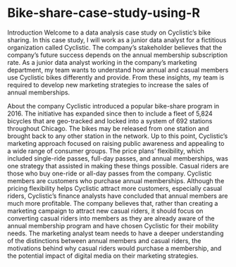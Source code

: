 # Bike-share-case-study-using-R
Introduction
Welcome to a data analysis case study on Cyclistic’s bike sharing. In this case study, I will work as a junior data analyst for a fictitious organization called Cyclistic. The company’s stakeholder believes that the company’s future success depends on the annual membership subscription rate. As a junior data analyst working in the company’s marketing department, my team wants to understand how annual and casual members use Cyclistic bikes differently and provide. From these insights, my team is required to develop new marketing strategies to increase the sales of annual memberships.

About the company
Cyclistic introduced a popular bike-share program in 2016. The initiative has expanded since then to include a fleet of 5,824 bicycles that are geo-tracked and locked into a system of 692 stations throughout Chicago. The bikes may be released from one station and brought back to any other station in the network. Up to this point, Cyclistic’s marketing approach focused on raising public awareness and appealing to a wide range of consumer groups. The price plans’ flexibility, which included single-ride passes, full-day passes, and annual memberships, was one strategy that assisted in making these things possible. Casual riders are those who buy one-ride or all-day passes from the company. Cyclistic members are customers who purchase annual memberships. Although the pricing flexibility helps Cyclistic attract more customers, especially casual riders, Cyclistic’s finance analysts have concluded that annual members are much more profitable. The company believes that, rather than creating a marketing campaign to attract new casual riders, it should focus on converting casual riders into members as they are already aware of the annual membership program and have chosen Cyclistic for their mobility needs. The marketing analyst team needs to have a deeper understanding of the distinctions between annual members and casual riders, the motivations behind why casual riders would purchase a membership, and the potential impact of digital media on their marketing strategies.

